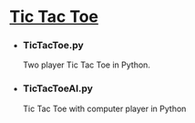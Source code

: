 # [Tic Tac Toe](https://en.wikipedia.org/wiki/Tic-tac-toe)

- ### TicTacToe.py 
  Two player Tic Tac Toe in Python.

- ### TicTacToeAI.py
  Tic Tac Toe with computer player in Python

